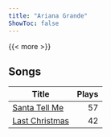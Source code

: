 ```yaml
---
title: "Ariana Grande"
ShowToc: false
---
```


{{< more >}}

## Songs
Title | Plays 
----- | -----: 
[Santa Tell Me](/songs/santa-tell-me) | 57
[Last Christmas](/songs/last-christmas) | 42

